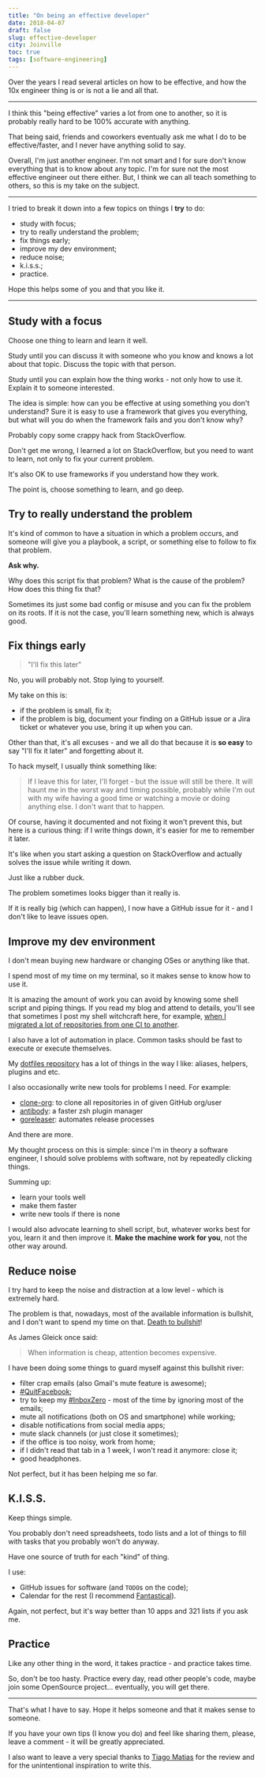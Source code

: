 ```yaml
---
title: "On being an effective developer"
date: 2018-04-07
draft: false
slug: effective-developer
city: Joinville
toc: true
tags: [software-engineering]
---
```


Over the years I read several articles on how to be effective, and how the 10x engineer thing is or is not a lie and all that.

---

I think this "being effective" varies a lot from one to another, so it is probably really hard to be 100% accurate with anything.

That being said, friends and coworkers eventually ask me what I do to be effective/faster, and I never have anything solid to say.

Overall, I'm just another engineer. I'm not smart and I for sure don't know everything that is to know about any topic. I'm for sure not the most effective engineer out there either. But, I think we can all teach something to others, so this is my take on the subject.

---

I tried to break it down into a few topics on things I **try** to do:

- study with focus;
- try to really understand the problem;
- fix things early;
- improve my dev environment;
- reduce noise;
- k.i.s.s.;
- practice.

Hope this helps some of you and that you like it.

---

## Study with a focus

Choose one thing to learn and learn it well.

Study until you can discuss it with someone who you know and knows a lot about that topic. Discuss the topic with that person.

Study until you can explain how the thing works - not only how to use it. Explain it to someone interested.

The idea is simple: how can you be effective at using something you don't understand? Sure it is easy to use a framework that gives you everything, but what will you do when the framework fails and you don't know why?

Probably copy some crappy hack from StackOverflow.

Don't get me wrong, I learned a lot on StackOverflow, but you need to want to learn, not only to fix your current problem.

It's also OK to use frameworks if you understand how they work.

The point is, choose something to learn, and go deep.

## Try to really understand the problem

It's kind of common to have a situation in which a problem occurs, and someone will give you a playbook, a script, or something else to follow to fix that problem.

**Ask why.**

Why does this script fix that problem? What is the cause of the problem? How does this thing fix that?

Sometimes its just some bad config or misuse and you can fix the problem on its roots. If it is not the case, you'll learn something new, which is always good.

## Fix things early

> "I'll fix this later"

No, you will probably not. Stop lying to yourself.

My take on this is:

- if the problem is small, fix it;
- if the problem is big, document your finding on a GitHub issue or a Jira ticket or whatever you use, bring it up when you can.

Other than that, it's all excuses - and we all do that because it is **so easy** to say "I'll fix it later" and forgetting about it.

To hack myself, I usually think something like:

> If I leave this for later, I'll forget - but the issue will still be there. It will haunt me in the worst way and timing possible, probably while I'm out with my wife having a good time or watching a movie or doing anything else. I don't want that to happen.

Of course, having it documented and not fixing it won't prevent this, but here is a curious thing: if I write things down, it's easier for me to remember it later.

It's like when you start asking a question on StackOverflow and actually solves the issue while writing it down.

Just like a rubber duck.

The problem sometimes looks bigger than it really is.

If it is really big (which can happen), I now have a GitHub issue for it - and I don't like to leave issues open.

## Improve my dev environment

I don't mean buying new hardware or changing OSes or anything like that.

I spend most of my time on my terminal, so it makes sense to know how to use it.

It is amazing the amount of work you can avoid by knowing some shell script and piping things. If you read my blog and attend to details, you'll see that sometimes I post my shell witchcraft here, for example, [when I migrated a lot of repositories from one CI to another](https://carlosbecker.com/posts/travis-to-buildkite).

I also have a lot of automation in place. Common tasks should be fast to execute or execute themselves.

My [dotfiles repository](https://github.com/caarlos0/dotfiles) has a lot of things in the way I like: aliases, helpers, plugins and etc.

I also occasionally write new tools for problems I need. For example:

- [clone-org](https://github.com/caarlos0/clone-org): to clone all repositories in of given GitHub org/user
- [antibody](http://getantibody.github.io/): a faster zsh plugin manager
- [goreleaser](https://goreleaser.com/): automates release processes

And there are more.

My thought process on this is simple: since I'm in theory a software engineer, I should solve problems with software, not by repeatedly clicking things.

Summing up:

- learn your tools well
- make them faster
- write new tools if there is none

I would also advocate learning to shell script, but, whatever works best for you, learn it and then improve it. **Make the machine work for you**, not the other way around.

## Reduce noise

I try hard to keep the noise and distraction at a low level - which is extremely hard.

The problem is that, nowadays, most of the available information is bullshit, and I don't want to spend my time on that. [Death to bullshit](http://deathtobullshit.com/)!

As James Gleick once said:

> When information is cheap, attention becomes expensive.

I have been doing some things to guard myself against this bullshit river:

- filter crap emails (also Gmail's mute feature is awesome);
- [#QuitFacebook](https://twitter.com/hashtag/QuitFacebook);
- try to keep my [#InboxZero](https://twitter.com/hashtag/inboxZero) - most of the time by ignoring most of the emails;
- mute all notifications (both on OS and smartphone) while working;
- disable notifications from social media apps;
- mute slack channels (or just close it sometimes);
- if the office is too noisy, work from home;
- if I didn't read that tab in a 1 week, I won't read it anymore: close it;
- good headphones.

Not perfect, but it has been helping me so far.

## K.I.S.S.

Keep things simple.

You probably don't need spreadsheets, todo lists and a lot of things to fill with tasks that you probably won't do anyway.

Have one source of truth for each "kind" of thing.

I use:

- GitHub issues for software (and `TODO`s on the code);
- Calendar for the rest (I recommend [Fantastical](https://flexibits.com/fantastical)).

Again, not perfect, but it's way better than 10 apps and 321 lists if you ask me.

## Practice

Like any other thing in the word, it takes practice - and practice takes time.

So, don't be too hasty. Practice every day, read other people's code, maybe join some OpenSource project... eventually, you will get there.

---

That's what I have to say. Hope it helps someone and that it makes sense to someone.

If you have your own tips (I know you do) and feel like sharing them, please, leave a comment - it will be greatly appreciated.

I also want to leave a very special thanks to [Tiago Matias](https://github.com/tmatias) for the review and for the unintentional inspiration to write this.
